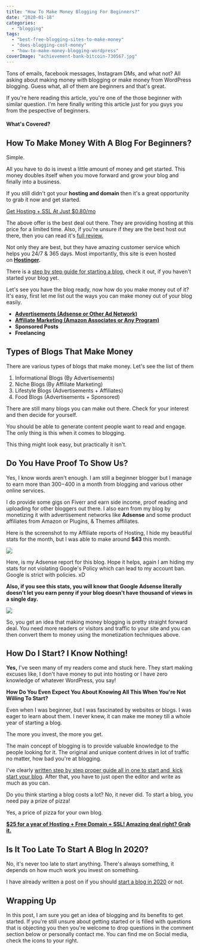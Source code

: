 ```yaml
---
title: "How To Make Money Blogging For Beginners?"
date: "2020-01-18"
categories: 
  - "blogging"
tags: 
  - "best-free-blogging-sites-to-make-money"
  - "does-blogging-cost-money"
  - "how-to-make-money-blogging-wordpress"
coverImage: "achievement-bank-bitcoin-730567.jpg"
---
```


Tons of emails, facebook messages, Instagram DMs, and what not? All asking about making money with blogging or make money from WordPress blogging. Guess what, all of them are beginners and that's great.

If you're here reading this article, you're one of the those beginner with similar question. I'm here finally writing this article just for you guys you from the pespective of beginners.

#### What's Covered?

## How To Make Money With A Blog For Beginners?

Simple.

All you have to do is invest a little amount of money and get started. This money doubles itself when you move forward and grow your blog and finally into a business.

If you still didn't got your **hosting and domain** then it's a great opportunity to grab it now and get started.

[Get Hosting + SSL At Just $0.80/mo](https://sastaeinstein.com/go/hostinger)

The above offer is the best deal out there. They are providing hosting at this price for a limited time. Also, if you're unsure if they are the best host out there, then you can read it's [full review.](https://sastaeinstein.com/hostinger-hosting-review/)

Not only they are best, but they have amazing customer service which helps you 24/7 & 365 days. Most importantly, this site is even hosted on **[Hostinger](https://sastaeinstein.com/go/hostinger).**

There is a [step by step guide for starting a blog](https://sastaeinstein.com/how-to-start-blog-in-india/), check it out, if you haven't started your blog yet.

Let's see you have the blog ready, now how do you make money out of it? It's easy, first let me list out the ways you can make money out of your blog easily.

- [**Advertisements (Adsense or Other Ad Network)**](https://sastaeinstein.com/top-10-highest-paying-cpm-ad-networks-you-can-use-on-your-blog/)
- [**Affiliate Marketing (Amazon Associates or Any Program)**](https://sastaeinstein.com/affiliate-marketing-for-beginners/)
- **Sponsored Posts**
- **Freelancing**

## Types of Blogs That Make Money

There are various types of blogs that make money. Let's see the list of them

1. Informational Blogs (By Advertisements)
2. Niche Blogs (By Affiliate Marketing)
3. Lifestyle Blogs (Advertisements + Affiliates)
4. Food Blogs (Advertisements + Sponsored)

There are still many blogs you can make out there. Check for your interest and then decide for yourself.

You should be able to generate content people want to read and engage. The only thing is this when it comes to blogging.

This thing might look easy, but practically it isn't.

## Do You Have Proof To Show Us?

Yes, I know words aren't enough. I am still a beginner blogger but I manage to earn more than $300-$400 in a month from blogging and various other online services.

I do provide some gigs on Fiverr and earn side income, proof reading and uploading for other bloggers out there. I also earn from my blog by monetizing it with advertisement networks like **Adsense** and some product affiliates from Amazon or Plugins, & Themes affiliates.

Here is the screenshot to my Affiliate reports of Hosting, I hide my beautiful stats for the month, but I was able to make around **$43** this month.

![](posts/2020/01/images/Affiliate-Report-1024x184.jpg)

Here, is my Adsense report for this blog. Hope it helps, again I am hiding my stats for not violating Google's Policy which can lead to my account ban. Google is strict with policies. xD

**Also, if you see this stats, you will know that Google Adsense literally doesn't let you earn penny if your blog doesn't have thousand of views in a single day.**

![](posts/2020/01/images/Clipboard.jpg)

So, you get an idea that making money blogging is pretty straight forward deal. You need more readers or visitors and traffic to your site and you can then convert them to money using the monetization techniques above.

## How Do I Start? I Know Nothing!

**Yes,** I've seen many of my readers come and stuck here. They start making excuses like, I don't have money to put into hosting or I have zero knowledge of whatever WordPress, you say!

**How Do You Even Expect You About Knowing All This When You're Not Willing To Start?**

Even when I was beginner, but I was fascinated by websites or blogs. I was eager to learn about them. I never knew, it can make me money till a whole year of starting a blog.

The more you invest, the more you get.

The main concept of blogging is to provide valuable knowledge to the people looking for it. The original and unique content drives in lot of traffic no matter, how bad you're at blogging.

I've clearly [written step by step proper guide all in one to start and  kick start your blog](https://sastaeinstein.com/how-to-start-blog-in-india/). After that, you have to just open the editor and write as much as you can.

Do you think starting a blog costs a lot? No, it never did. To start a blog, you need pay a prize of pizza!

Yes, a price of pizza for your own blog.

[**$25 for a year of Hosting + Free Domain + SSL! Amazing deal right? Grab it.**](https://sastaeinstein.com/go/hostinger)

## Is It Too Late To Start A Blog In 2020?

No, it's never too late to start anything. There's always something, it depends on how much work you invest on something.

I have already written a post on if you should [start a blog in 2020](https://sastaeinstein.com/start-a-blog-2020/) or not.

## Wrapping Up

In this post, I am sure you get an idea of blogging and its benefits to get started. If you're still unsure about getting started or is filled with questions that is objecting you then you're welcome to drop questions in the comment section below or personally contact me. You can find me on Social media, check the icons to your right.
